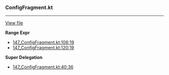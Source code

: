 ### ConfigFragment.kt
---
[View file](../../precision_analyzed/147_ConfigFragment.kt)

**Range Expr**

 - [147_ConfigFragment.kt:108:19](../../precision_analyzed/147_ConfigFragment.kt#L108)
 - [147_ConfigFragment.kt:120:19](../../precision_analyzed/147_ConfigFragment.kt#L120)

**Super Delegation**

 - [147_ConfigFragment.kt:40:36](../../precision_analyzed/147_ConfigFragment.kt#L40)

